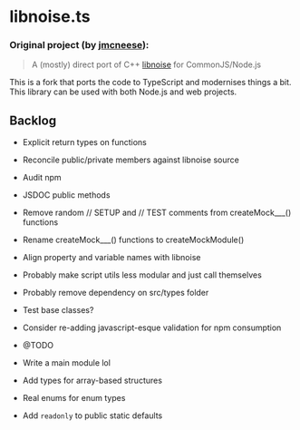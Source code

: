 # libnoise.ts

### Original project (by [jmcneese](https://github.com/jmcneese/libnoise.js)):
> A (mostly) direct port of C++ [libnoise](http://libnoise.sourceforge.net/index.html) for CommonJS/Node.js

This is a fork that ports the code to TypeScript and modernises things a bit. This library can be used with both Node.js and web projects.

## Backlog
  - Explicit return types on functions
  - Reconcile public/private members against libnoise source
  - Audit npm
  - JSDOC public methods
  - Remove random // SETUP and // TEST comments from createMock___() functions
  - Rename createMock___() functions to createMockModule()
  - Align property and variable names with libnoise
  - Probably make script utils less modular and just call themselves
  
  - Probably remove dependency on src/types folder
  - Test base classes?
  - Consider re-adding javascript-esque validation for npm consumption
  - @TODO
  - Write a main module lol
  - Add types for array-based structures
  - Real enums for enum types
  - Add `readonly` to public static defaults
